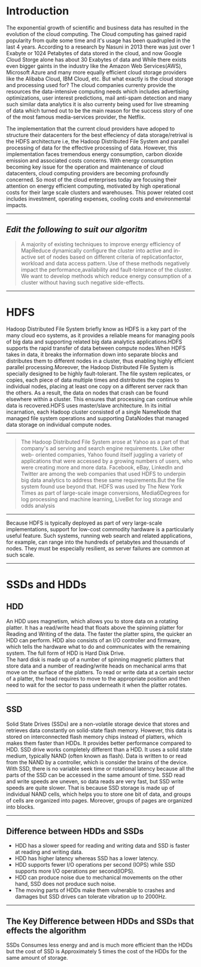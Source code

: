 Introduction  
==============  

The exponential growth of scientific and business data has resulted in the evolution of the cloud computing.
The Cloud computing has gained rapid popularity from quite some time and it's usage has been quadrupled in the last 4 years.
According to a research by Nasuni in 2013 there was just over 1 Exabyte or 1024 Petabytes of data stored in the cloud,
and now  Google Cloud Storge alone has about 30 Exabytes of data and While there exists even bigger gaints in the industry
like the Amazon Web Services(AWS), Microsoft Azure and many more equally efficient cloud storage providers like the Alibaba Cloud,
IBM Cloud, etc. But what exactly is the cloud storage and processing used for? The cloud companies currenty provide the resources the
data-intensive computing needs which includes advertising optimizations, user interest predictions, mail anti-spam detection and many such
similar data analytics it is also currenty being used for live streaming of data which turned out to be the main reason for the
success story of one of the most famous media-services provider, the Netflix.  

The implementation that the current cloud providers have adoped to structure their datacenters for the best effeciency of data storage/retrival
is the HDFS architecture i.e, the Hadoop Distributed File System and parallel processing of data for the effective processing of data. However,
this implementation faces tremendous energy consumption, carbon dioxide emission and associated costs concerns. With energy consumption
becoming key issue for the operation and maintenance of cloud datacenters, cloud computing providers are becoming profoundly concerned.
So most of the cloud enterprises today are focusing their attention on energy efficient computing, motivated by high operational costs for
their large scale clusters and warehouses. This power related cost includes investment, operating expenses, cooling costs and environmental
impacts.  

--------------------------------------------------------------------

*Edit the following to suit our algoritm*  
-----------------------------------------
>A majority of existing techniques to improve energy efficiency of MapReduce dynamically configure the cluster into active and in-active set of
nodes based on different criteria of replicationfactor, workload and data access pattern. Use of these methods negatively impact the
performance,availability and fault-tolerance of the cluster. We want to develop methods which reduce energy consumption of a cluster without
having such negative side-effects.

--------------------------------------------------------------------

HDFS  
====

Hadoop Distributed File System briefly know as HDFS is a key part of the many cloud eco systems, as it provides a reliable means for managing
pools of big data and supporting related big data analytics applications.HDFS supports the rapid transfer of data between compute nodes.When
HDFS takes in data, it breaks the information down into separate blocks and distributes them to different nodes in a cluster, thus enabling
highly efficient parallel processing.Moreover, the Hadoop Distributed File System is specially designed to be highly fault-tolerant. The file
system replicates, or copies, each piece of data multiple times and distributes the copies to individual nodes, placing at least one copy on a
different server rack than the others. As a result, the data on nodes that crash can be found elsewhere within a cluster. This ensures that
processing can continue while data is recovered.HDFS uses master/slave architecture. In its initial incarnation, each Hadoop cluster consisted
of a single NameNode that managed file system operations and supporting DataNodes that managed data storage on individual compute nodes.  

--------------------------------------------------------------------

>The Hadoop Distributed File System arose at Yahoo as a part of that company's ad serving and search engine requirements. Like other web-
oriented companies, Yahoo found itself juggling a variety of applications that were accessed by a growing numbers of users, who were creating
more and more data. Facebook, eBay, LinkedIn and Twitter are among the web companies that used HDFS to underpin big data analytics to address
these same requirements.But the file system found use beyond that. HDFS was used by The New York Times as part of large-scale image
conversions, Media6Degrees for log processing and machine learning, LiveBet for log storage and odds analysis  

--------------------------------------------------------------------

Because HDFS is typically deployed as part of very large-scale implementations, support for low-cost commodity hardware is a particularly
useful feature. Such systems, running web search and related applications, for example, can range into the hundreds of petabytes and thousands
of nodes. They must be especially resilient, as server failures are common at such scale.  

--------------------------------------------------------------------

SSDs and HDDs  
===========  

HDD  
------
An HDD uses magnetism, which allows you to store data on a rotating platter. It has a read/write head that floats above the spinning platter
for Reading and Writing of the data. The faster the platter spins, the quicker an HDD can perform. HDD also consists of an I/O controller and
firmware, which tells the hardware what to do and communicates with the remaining system. The full form of HDD is Hard Disk Drive.  
The hard disk is made up of a number of spinning magnetic platters that store data and a number of reading/write heads on mechanical arms that
move on the surface of the platters.
To read or write data at a certain sector of a platter, the head requires to move to the appropriate position and then need to wait for the
sector to pass underneath it when the platter rotates.

-------------------------------------------------------------------

SSD  
------
Solid State Drives (SSDs) are a non-volatile storage device that stores and retrieves data constantly on solid-state flash memory. However,
this data is stored on interconnected flash memory chips instead of platters, which makes them faster than HDDs. It provides better performance
compared to HDD.
SSD drive works completely different than a HDD. It uses a solid state medium, typically NAND (often known as flash). Data is written to or
read from the NAND by a controller, which is consider the brains of the device.
With SSD, there is no variable seek time or rotational latency because all the parts of the SSD can be accessed in the same amount of time. SSD
read and write speeds are uneven, so data reads are very fast, but SSD write speeds are quite slower. That is because SSD storage is made up of
individual NAND cells, which helps you to store one bit of data, and groups of cells are organized into pages. Moreover, groups of pages are
organized into blocks.

-------------------------------------------------------------------

Difference between HDDs and SSDs
---------------------------------
* HDD has a slower speed for reading and writing data and SSD is faster at reading and writing data.
* HDD has higher latency whereas SSD has a lower latency.
* HDD supports fewer I/O operations per second (IOPS) while SSD supports more I/O operations per second(IOPS).
* HDD can produce noise due to mechanical movements on the other hand, SSD does not produce such noise.
* The moving parts of HDDs make them vulnerable to crashes and damages but SSD drives can tolerate vibration up to 2000Hz.

-------------------------------------------------------------------


The Key Difference between HDDs and SSDs that effects the algorithm
--------------------------------------------------------------------
SSDs Consumes less energy and and is much more efficient than the HDDs but the cost of SSD is Approximately 5 times the cost of the HDDs for
the same amount of storage.
